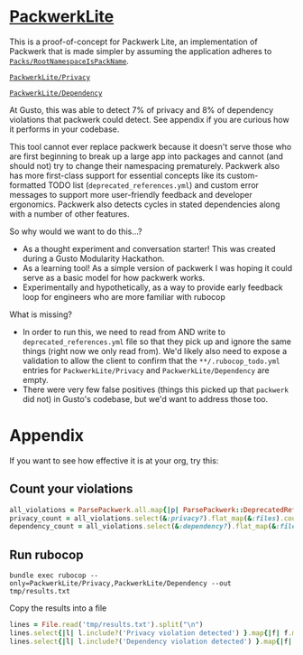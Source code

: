 # [PackwerkLite](/lib/rubocop/cop/packwerk_lite)

This is a proof-of-concept for Packwerk Lite, an implementation of Packwerk that is made simpler by assuming the application adheres to [`Packs/RootNamespaceIsPackName`](/lib/rubocop/cop/packs/namespace_convention.rb).

[`PackwerkLite/Privacy`](/lib/rubocop/cop/packwerk_lite/privacy_checker.rb)

[`PackwerkLite/Dependency`](/lib/rubocop/cop/packwerk_lite/dependency_checker.rb)

At Gusto, this was able to detect 7% of privacy and 8% of dependency violations that packwerk could detect. See appendix if you are curious how it performs in your codebase.

This tool cannot ever replace packwerk because it doesn't serve those who are first beginning to break up a large app into packages and cannot (and should not) try to change their namespacing prematurely. Packwerk also has more first-class support for essential concepts like its custom-formatted TODO list (`deprecated_references.yml`) and custom error messages to support more user-friendly feedback and developer ergonomics. Packwerk also detects cycles in stated dependencies along with a number of other features.
  
So why would we want to do this...?
- As a thought experiment and conversation starter! This was created during a Gusto Modularity Hackathon.
- As a learning tool! As a simple version of packwerk I was hoping it could serve as a basic model for how packwerk works.
- Experimentally and hypothetically, as a way to provide early feedback loop for engineers who are more familiar with rubocop

What is missing?
- In order to run this, we need to read from AND write to `deprecated_references.yml` file so that they pick up and ignore the same things (right now we only read from). We'd likely also need to expose a validation to allow the client to confirm that the `**/.rubocop_todo.yml` entries for `PackwerkLite/Privacy` and `PackwerkLite/Dependency` are empty.
- There were very few false positives (things this picked up that `packwerk` did not) in Gusto's codebase, but we'd want to address those too.

# Appendix

If you want to see how effective it is at your org, try this:
## Count your violations
```ruby
all_violations = ParsePackwerk.all.map{|p| ParsePackwerk::DeprecatedReferences.for(p).violations }
privacy_count = all_violations.select(&:privacy?).flat_map(&:files).count
dependency_count = all_violations.select(&:dependency?).flat_map(&:files).count
```
## Run rubocop
```
bundle exec rubocop --only=PackwerkLite/Privacy,PackwerkLite/Dependency --out tmp/results.txt
```

Copy the results into a file
```ruby
lines = File.read('tmp/results.txt').split("\n")
lines.select{|l| l.include?('Privacy violation detected') }.map{|f| f.match(/^.*?.rb/)[0] }.count
lines.select{|l| l.include?('Dependency violation detected') }.map{|f| f.match(/^.*?.rb/)[0] }.count
```
